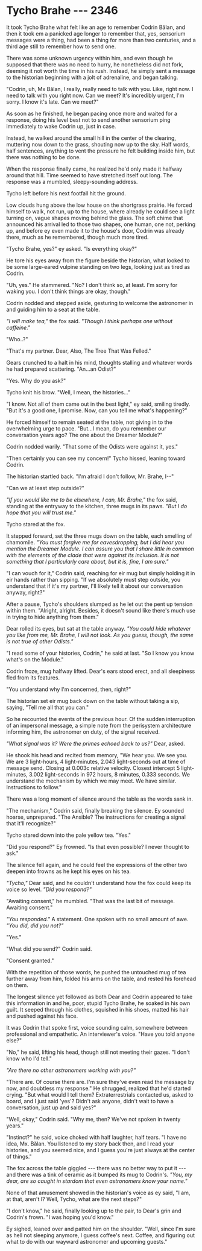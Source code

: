 # Tycho Brahe --- 2346

It took Tycho Brahe what felt like an age to remember Codrin Bălan, and then it took em a panicked age longer to remember that, yes, sensorium messages were a thing, had been a thing for more than two centuries, and a third age still to remember how to send one.

There was some unknown urgency within him, and even though he supposed that there was no need to hurry, he nonetheless did not fork, deeming it not worth the time in his rush. Instead, he simply sent a message to the historian beginning with a jolt of adrenaline, and began talking.

"Codrin, uh, Mx Bălan, I really, really need to talk with you. Like, right now. I need to talk with you right now. Can we meet? It's incredibly urgent, I'm sorry. I know it's late. Can we meet?"

As soon as he finished, he began pacing once more and waited for a response, doing his level best not to send another sensorium ping immediately to wake Codrin up, just in case.

Instead, he walked around the small hill in the center of the clearing, muttering now down to the grass, shouting now up to the sky. Half words, half sentences, anything to vent the pressure he felt building inside him, but there was nothing to be done.

When the response finally came, he realized he'd only made it halfway around that hill. Time seemed to have stretched itself out long. The response was a mumbled, sleepy-sounding address.

Tycho left before his next footfall hit the ground.

Low clouds hung above the low house on the shortgrass prairie. He forced himself to walk, not run, up to the house, where already he could see a light turning on, vague shapes moving behind the glass. The soft chime that announced his arrival led to those two shapes, one human, one not, perking up, and before ey even made it to the house's door, Codrin was already there, much as he remembered, though much more tired.

"Tycho Brahe, yes?" ey asked. "Is everything okay?"

He tore his eyes away from the figure beside the historian, what looked to be some large-eared vulpine standing on two legs, looking just as tired as Codrin.

"Uh, yes." He stammered. "No? I don't think so, at least. I'm sorry for waking you. I don't think things are okay, though."

Codrin nodded and stepped aside, gesturing to welcome the astronomer in and guiding him to a seat at the table.

*"I will make tea,"* the fox said. *"Though I think perhaps one without caffeine."*

"Who..?"

"That's my partner. Dear, Also, The Tree That Was Felled."

Gears crunched to a halt in his mind, thoughts stalling and whatever words he had prepared scattering. "An...an Odist?"

"Yes. Why do you ask?"

Tycho knit his brow. "Well, I mean, the histories..."

"I know. Not all of them came out in the best light," ey said, smiling tiredly. "But it's a good one, I promise. Now, can you tell me what's happening?"

He forced himself to remain seated at the table, not giving in to the overwhelming urge to pace. "But...I mean, do you remember our conversation years ago? The one about the Dreamer Module?"

Codrin nodded warily. "That some of the Odists were against it, yes."

"Then certainly you can see my concern!" Tycho hissed, leaning toward Codrin.

The historian startled back. "I'm afraid I don't follow, Mr. Brahe, I--"

"Can we at least step outside?"

*"If you would like me to be elsewhere, I can, Mr. Brahe,"* the fox said, standing at the entryway to the kitchen, three mugs in its paws. *"But I do hope that you will trust me."*

Tycho stared at the fox.

It stepped forward, set the three mugs down on the table, each smelling of chamomile. *"You must forgive me for eavesdropping, but I did hear you mention the Dreamer Module. I can assure you that I share little in common with the elements of the clade that were against its inclusion. It is not something that I particularly care about, but it is, fine, I am sure."*

"I can vouch for it," Codrin said, reaching for eir mug but simply holding it in eir hands rather than sipping. "If we absolutely must step outside, you understand that if it's my partner, I'll likely tell it about our conversation anyway, right?"

After a pause, Tycho's shoulders slumped as he let out the pent up tension within them. "Alright, alright. Besides, it doesn't sound like there's much use in trying to hide anything from them."

Dear rolled its eyes, but sat at the table anyway. *"You could hide whatever you like from me, Mr. Brahe, I will not look. As you guess, though, the same is not true of other Odists."*

"I read some of your histories, Codrin," he said at last. "So I know you know what's on the Module."

Codrin froze, mug halfway lifted. Dear's ears stood erect, and all sleepiness fled from its features.

"You understand why I'm concerned, then, right?"

The historian set eir mug back down on the table without taking a sip, saying, "Tell me all that you can."

So he recounted the events of the previous hour. Of the sudden interruption of an impersonal message, a simple note from the perisystem architecture informing him, the astronomer on duty, of the signal received.

*"What signal was it? Were the primes echoed back to us?"* Dear, asked.

He shook his head and recited from memory, "We hear you. We see you. We are 3 light-hours, 4 light-minutes, 2.043 light-seconds out at time of message send. Closing at 0.003c relative velocity. Closest intercept 5 light-minutes, 3.002 light-seconds in 972 hours, 8 minutes, 0.333 seconds. We understand the mechanism by which we may meet. We have similar. Instructions to follow."

There was a long moment of silence around the table as the words sank in.

"The mechanism," Codrin said, finally breaking the silence. Ey sounded hoarse, unprepared. "The Ansible? The instructions for creating a signal that it'll recognize?"

Tycho stared down into the pale yellow tea. "Yes."

"Did you respond?" Ey frowned. "Is that even possible? I never thought to ask."

The silence fell again, and he could feel the expressions of the other two deepen into frowns as he kept his eyes on his tea.

*"Tycho,"* Dear said, and he couldn't understand how the fox could keep its voice so level. *"Did you respond?"*

"Awaiting consent," he mumbled. "That was the last bit of message. Awaiting consent."

*"You responded."* A statement. One spoken with no small amount of awe. *"You did, did you not?"*

"Yes."

"What did you send?" Codrin said.

"Consent granted."

With the repetition of those words, he pushed the untouched mug of tea further away from him, folded his arms on the table, and rested his forehead on them.

The longest silence yet followed as both Dear and Codrin appeared to take this information in and he, poor, stupid Tycho Brahe, he soaked in his own guilt. It seeped through his clothes, squished in his shoes, matted his hair and pushed against his face.

It was Codrin that spoke first, voice sounding calm, somewhere between professional and empathetic. An interviewer's voice. "Have you told anyone else?"

"No," he said, lifting his head, though still not meeting their gazes. "I don't know who I'd tell."

*"Are there no other astronomers working with you?"*

"There are. Of course there are. I'm sure they've even read the message by now, and doubtless my response." He shrugged, realized that he'd started crying. "But what would I tell them? Extraterrestrials contacted us, asked to board, and I just said 'yes'? Didn't ask anyone, didn't wait to have a conversation, just up and said yes?"

"Well, okay," Codrin said. "Why me, then? We've not spoken in twenty years."

"Instinct?" he said, voice choked with half laughter, half tears. "I have no idea, Mx. Bălan. You listened to my story back then, and I read your histories, and you seemed nice, and I guess you're just always at the center of things."

The fox across the table giggled --- there was no better way to put it --- and there was a tink of ceramic as it bumped its mug to Codrin's. *"You, my dear, are so caught in stardom that even astronomers know your name."*

None of that amusement showed in the historian's voice as ey said, "I am, at that, aren't I? Well, Tycho, what are the next steps?"

"I don't know," he said, finally looking up to the pair, to Dear's grin and Codrin's frown. "I was hoping you'd know."

Ey sighed, leaned over and patted him on the shoulder. "Well, since I'm sure as hell not sleeping anymore, I guess coffee's next. Coffee, and figuring out what to do with our wayward astronomer and upcoming guests."
